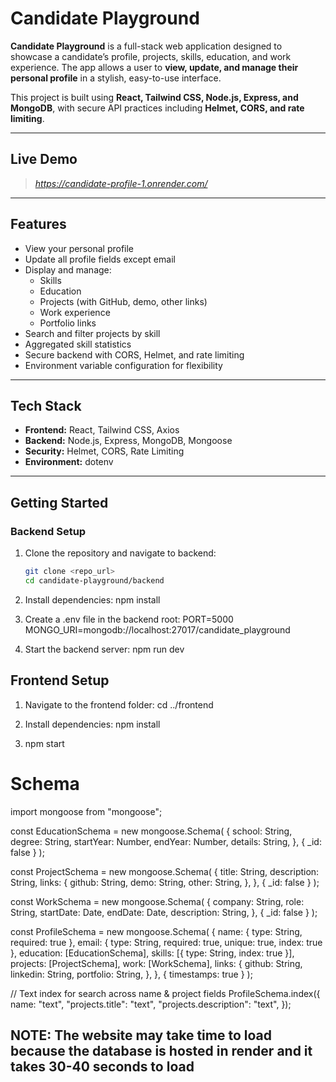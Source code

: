 # Candidate Playground

**Candidate Playground** is a full-stack web application designed to showcase a candidate’s profile, projects, skills, education, and work experience. The app allows a user to **view, update, and manage their personal profile** in a stylish, easy-to-use interface.  

This project is built using **React, Tailwind CSS, Node.js, Express, and MongoDB**, with secure API practices including **Helmet, CORS, and rate limiting**.

---

## **Live Demo**

> *https://candidate-profile-1.onrender.com/*

---

## **Features**

- View your personal profile
- Update all profile fields except email
- Display and manage:
  - Skills  
  - Education  
  - Projects (with GitHub, demo, other links)  
  - Work experience  
  - Portfolio links
- Search and filter projects by skill
- Aggregated skill statistics
- Secure backend with CORS, Helmet, and rate limiting
- Environment variable configuration for flexibility

---

## **Tech Stack**

- **Frontend:** React, Tailwind CSS, Axios  
- **Backend:** Node.js, Express, MongoDB, Mongoose  
- **Security:** Helmet, CORS, Rate Limiting  
- **Environment:** dotenv

---

## **Getting Started**

### **Backend Setup**

1. Clone the repository and navigate to backend:
   ```bash
   git clone <repo_url>
   cd candidate-playground/backend

2. Install dependencies:
   npm install

3. Create a .env file in the backend root:
  PORT=5000
  MONGO_URI=mongodb://localhost:27017/candidate_playground  

4. Start the backend server:
   npm run dev


## Frontend Setup

1. Navigate to the frontend folder:
   cd ../frontend

2. Install dependencies:
   npm install

3. npm start   


# Schema
import mongoose from "mongoose";

const EducationSchema = new mongoose.Schema(
  {
    school: String,
    degree: String,
    startYear: Number,
    endYear: Number,
    details: String,
  },
  { _id: false }
);

const ProjectSchema = new mongoose.Schema(
  {
    title: String,
    description: String,
    links: {
      github: String,
      demo: String,
      other: String,
    },
  },
  { _id: false }
);

const WorkSchema = new mongoose.Schema(
  {
    company: String,
    role: String,
    startDate: Date,
    endDate: Date,
    description: String,
  },
  { _id: false }
);

const ProfileSchema = new mongoose.Schema(
  {
    name: { type: String, required: true },
    email: { type: String, required: true, unique: true, index: true },
    education: [EducationSchema],
    skills: [{ type: String, index: true }],
    projects: [ProjectSchema],
    work: [WorkSchema],
    links: {
      github: String,
      linkedin: String,
      portfolio: String,
    },
  },
  { timestamps: true }
);

// Text index for search across name & project fields
ProfileSchema.index({
  name: "text",
  "projects.title": "text",
  "projects.description": "text",
});




## NOTE: The website may take time to load because the database is hosted in render and it takes 30-40 seconds to load 

